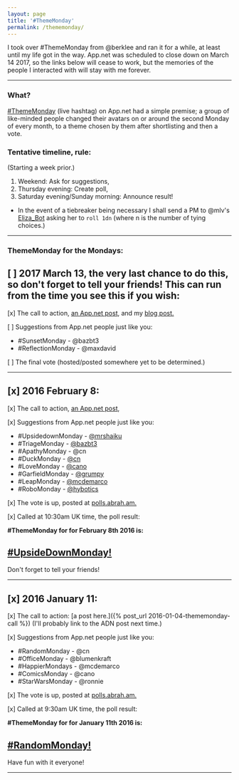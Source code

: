 ```yaml
---
layout: page
title: '#ThemeMonday'
permalink: /thememonday/
---
```


I took over #ThemeMonday from @berklee and ran it for a while, at least until my life got in the way.  App.net was scheduled to close down on March 14 2017,  so the links below will cease to work, but the memories of the people I interacted with will stay with me forever.

---

### What?

[\#ThemeMonday](https://alpha.app.net/hashtags/thememonday) (live hashtag) on App.net had a simple premise; a group of like-minded people changed their avatars on or around the second Monday of every month, to a theme chosen by them after shortlisting and then a vote.

### Tentative timeline, rule:
(Starting a week prior.)

1. Weekend: Ask for suggestions,
2. Thursday evening: Create poll,
3. Saturday evening/Sunday morning: Announce result!

* In the event of a tiebreaker being necessary I shall send a PM to @mlv's [Eliza_Bot](https://alpha.app.net/eliza_bot) asking her to `roll 1dn` (where n is the number of tying choices.)

---

### ThemeMonday for the Mondays:

## [ ] **2017 March 13**, the very last chance to do this, so don't forget to tell your friends!  This can run from the time you see this if you wish:

[x] The call to action, [an App.net post](https://alpha.app.net/bazbt3/post/70923748), and my [blog post.](http://bazbt3.10centuries.org/2017/01/21/appnet-thememonday)

[ ] Suggestions from App.net people just like you:

* \#SunsetMonday - @bazbt3
* \#ReflectionMonday - @maxdavid

[ ] The final vote (hosted/posted somewhere yet to be determined.)

---

## [x] 2016 February 8:

[x] The call to action, [an App.net post](https://posts.app.net/67358476),

[x] Suggestions from App.net people just like you:

* \#UpsidedownMonday - [@mrshaiku](https://posts.app.net/67004847)
* \#TriageMonday - [@bazbt3](https://posts.app.net/67358620)
* \#ApathyMonday - @cn
* \#DuckMonday - [@cn](https://posts.app.net/67359635)
* \#LoveMonday - [@cano](https://posts.app.net/67360077)
* \#GarfieldMonday - [@grumpy](https://posts.app.net/67360086)
* \#LeapMonday - [@mcdemarco](https://posts.app.net/67365107)
* \#RoboMonday - [@hybotics](https://posts.app.net/67438883)

[x] The vote is up, posted at [polls.abrah.am.](https://polls.abrah.am/polls/56b5d073ae163900038b89cb)

[x] Called at 10:30am UK time, the poll result:

**\#ThemeMonday for for February 8th 2016 is:**

## [\#UpsideDownMonday!](https://alpha.app.net/hashtags/UpsideDownMonday)

Don't forget to tell your friends!

---

## [x] 2016 January 11:

[x] The call to action: [a post here.]({% post_url 2016-01-04-thememonday-call %}) (I'll probably link to the ADN post next time.)

[x] Suggestions from App.net people just like you:

* \#RandomMonday - @cn
* \#OfficeMonday - @blumenkraft
* \#HappierMondays - @mcdemarco
* \#ComicsMonday - @cano
* \#StarWarsMonday - @ronnie

[x] The vote is up, posted at [polls.abrah.am.](https://polls.abrah.am/polls/568d7879d4b0bf0003689678)

[x] Called at 9:30am UK time, the poll result:

**\#ThemeMonday for for January 11th 2016 is:**

## [\#RandomMonday!](https://alpha.app.net/hashtags/RandomMonday)

Have fun with it everyone!

---
